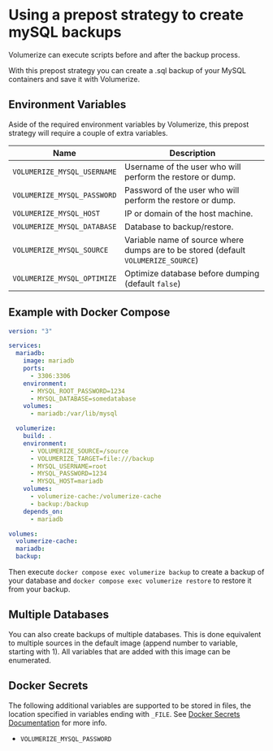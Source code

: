 # Using a prepost strategy to create mySQL backups

Volumerize can execute scripts before and after the backup process.

With this prepost strategy you can create a .sql backup of your MySQL containers and save it with Volumerize.

## Environment Variables

Aside of the required environment variables by Volumerize, this prepost strategy will require a couple of extra variables.

| Name                        | Description                                                                        |
| --------------------------- | ---------------------------------------------------------------------------------- |
| `VOLUMERIZE_MYSQL_USERNAME` | Username of the user who will perform the restore or dump.                         |
| `VOLUMERIZE_MYSQL_PASSWORD` | Password of the user who will perform the restore or dump.                         |
| `VOLUMERIZE_MYSQL_HOST`     | IP or domain of the host machine.                                                  |
| `VOLUMERIZE_MYSQL_DATABASE` | Database to backup/restore.                                                        |
| `VOLUMERIZE_MYSQL_SOURCE`   | Variable name of source where dumps are to be stored (default `VOLUMERIZE_SOURCE`) |
| `VOLUMERIZE_MYSQL_OPTIMIZE` | Optimize database before dumping (default `false`)                                 |

## Example with Docker Compose

```YAML
version: "3"

services:
  mariadb:
    image: mariadb
    ports:
      - 3306:3306
    environment:
      - MYSQL_ROOT_PASSWORD=1234
      - MYSQL_DATABASE=somedatabase
    volumes:
      - mariadb:/var/lib/mysql

  volumerize:
    build: .
    environment:
      - VOLUMERIZE_SOURCE=/source
      - VOLUMERIZE_TARGET=file:///backup
      - MYSQL_USERNAME=root
      - MYSQL_PASSWORD=1234
      - MYSQL_HOST=mariadb
    volumes:
      - volumerize-cache:/volumerize-cache
      - backup:/backup
    depends_on:
      - mariadb

volumes:
  volumerize-cache:
  mariadb:
  backup:
```

Then execute `docker compose exec volumerize backup` to create a backup of your database and `docker compose exec volumerize restore` to restore it from your backup.

## Multiple Databases

You can also create backups of multiple databases. This is done equivalent to multiple sources in the default image (append number to variable, starting with 1). All variables that are added with this image can be enumerated.

## Docker Secrets

The following additional variables are supported to be stored in files, the location specified in variables ending with `_FILE`. See [Docker Secrets Documentation](https://docs.docker.com/engine/swarm/secrets/) for more info.

- `VOLUMERIZE_MYSQL_PASSWORD`
